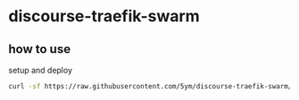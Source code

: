 # discourse-traefik-swarm

## how to use

setup and deploy

```sh
curl -sf https://raw.githubusercontent.com/5ym/discourse-traefik-swarm/main/init.sh | sh -s
```
